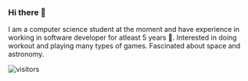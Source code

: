 ### Hi there 👋

<!--
**PanicP/PanicP** is a ✨ _special_ ✨ repository because its `README.md` (this file) appears on your GitHub profile.

Here are some ideas to get you started:

- 🔭 I’m currently working on ...
- 🌱 I’m currently learning ...
- 👯 I’m looking to collaborate on ...
- 🤔 I’m looking for help with ...
- 💬 Ask me about ...
- 📫 How to reach me: ...
- 😄 Pronouns: ...
- ⚡ Fun fact: ...
-->

I am a computer science student at the moment and have experience in working in software developer for atleast 5 years 🤔. Interested in doing workout and playing many types of games. Fascinated about space and astronomy.

![visitors](https://visitor-badge.glitch.me/badge?page_id=panicp.panicp&left_color=green&right_color=red)

